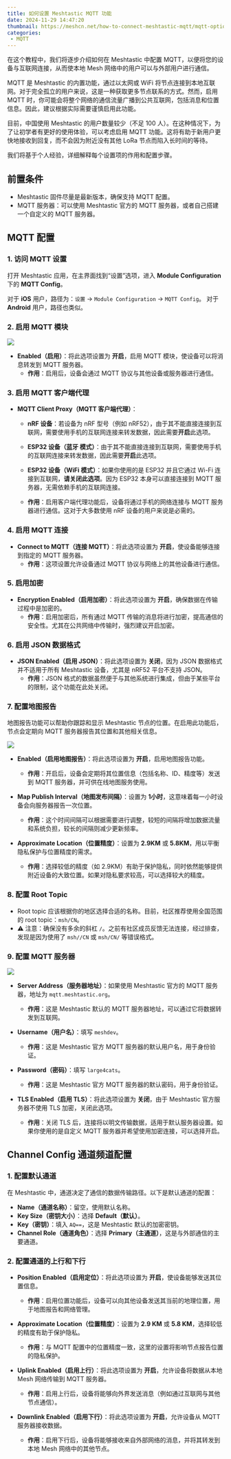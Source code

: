 ```yaml
---
title: 如何设置 Meshtastic MQTT 功能
date: 2024-11-29 14:47:20
thumbnail: https://meshcn.net/how-to-connect-meshtastic-mqtt/mqtt-options-config-screenshot-ios.webp
categories:
 - MQTT
---
```


在这个教程中，我们将逐步介绍如何在 Meshtastic 中配置 MQTT，以便将您的设备与互联网连接，从而使本地 Mesh 网络中的用户可以与外部用户进行通信。

MQTT 是 Meshtastic 的内置功能，通过以太网或 WiFi 将节点连接到本地互联网。对于完全孤立的用户来说，这是一种获取更多节点联系的方式。然而，启用 MQTT 时，你可能会将整个网络的通信流量广播到公共互联网，包括消息和位置信息。因此，建议根据实际需要谨慎启用此功能。

目前，中国使用 Meshtastic 的用户数量较少（不足 100 人）。在这种情况下，为了让初学者有更好的使用体验，可以考虑启用 MQTT 功能。这将有助于新用户更快地接收到回复，而不会因为附近没有其他 LoRa 节点而陷入长时间的等待。

我们将基于个人经验，详细解释每个设置项的作用和配置步骤。

## 前置条件

- Meshtastic 固件尽量是最新版本，确保支持 MQTT 配置。
- MQTT 服务器：可以使用 Meshtastic 官方的 MQTT 服务器，或者自己搭建一个自定义的 MQTT 服务器。

## MQTT 配置

### 1. 访问 MQTT 设置
打开 Meshtastic 应用，在主界面找到“设置”选项，进入 **Module Configuration** 下的 **MQTT Config**。

对于 **iOS** 用户，路径为：`设置` -> `Module Configuration` -> `MQTT Config`。
对于 **Android** 用户，路径也类似。

### 2. 启用 MQTT 模块

![](./how-to-connect-meshtastic-mqtt/mqtt-options-config-screenshot-ios.webp)

- **Enabled（启用）**：将此选项设置为 **开启**，启用 MQTT 模块，使设备可以将消息转发到 MQTT 服务器。
  - **作用**：启用后，设备会通过 MQTT 协议与其他设备或服务器进行通信。
  
### 3. 启用 MQTT 客户端代理

- **MQTT Client Proxy（MQTT 客户端代理）**：
  - **nRF 设备**：若设备为 nRF 型号（例如 nRF52），由于其不能直接连接到互联网，需要使用手机的互联网连接来转发数据，因此需要**开启**此选项。
  - **ESP32 设备（蓝牙 模式）**：由于其不能直接连接到互联网，需要使用手机的互联网连接来转发数据，因此需要**开启**此选项。
  - **ESP32 设备（WiFi 模式）**：如果你使用的是 ESP32 并且它通过 Wi-Fi 连接到互联网，**请关闭此选项**。因为 ESP32 本身可以直接连接到 MQTT 服务器，无需依赖手机的互联网连接。
  
  - **作用**：启用客户端代理功能后，设备将通过手机的网络连接与 MQTT 服务器进行通信。这对于大多数使用 nRF 设备的用户来说是必需的。

### 4. 启用 MQTT 连接

- **Connect to MQTT（连接 MQTT）**：将此选项设置为 **开启**，使设备能够连接到指定的 MQTT 服务器。
  - **作用**：这项设置允许设备通过 MQTT 协议与网络上的其他设备进行通信。

### 5. 启用加密

- **Encryption Enabled（启用加密）**：将此选项设置为 **开启**，确保数据在传输过程中是加密的。
  - **作用**：启用加密后，所有通过 MQTT 传输的消息将进行加密，提高通信的安全性。尤其在公共网络中传输时，强烈建议开启加密。

### 6. 启用 JSON 数据格式

- **JSON Enabled（启用 JSON）**：将此选项设置为 **关闭**，因为 JSON 数据格式并不适用于所有 Meshtastic 设备，尤其是 nRF52 平台不支持 JSON。
  - **作用**：JSON 格式的数据虽然便于与其他系统进行集成，但由于某些平台的限制，这个功能在此处关闭。

### 7. 配置地图报告

地图报告功能可以帮助你跟踪和显示 Meshtastic 节点的位置。在启用此功能后，节点会定期向 MQTT 服务器报告其位置和其他相关信息。

![](./how-to-connect-meshtastic-mqtt/mqtt-map-report-meshtastic-screenshot.webp)

- **Enabled（启用地图报告）**：将此选项设置为 **开启**，启用地图报告功能。
  - **作用**：开启后，设备会定期将其位置信息（包括名称、ID、精度等）发送到 MQTT 服务器，并可供在线地图服务使用。

- **Map Publish Interval（地图发布间隔）**：设置为 **1小时**，这意味着每一小时设备会向服务器报告一次位置。
  - **作用**：这个时间间隔可以根据需要进行调整，较短的间隔将增加数据流量和系统负担，较长的间隔则减少更新频率。

- **Approximate Location（位置精度）**：设置为 **2.9KM** 或 **5.8KM**，用以平衡隐私保护与位置精度的需求。
  - **作用**：选择较低的精度（如 2.9KM）有助于保护隐私，同时依然能够提供附近设备的大致位置。如果对隐私要求较高，可以选择较大的精度。

### 8. 配置 Root Topic

- Root topic 应该根据你的地区选择合适的名称。目前，社区推荐使用全国范围的 root topic：`msh/CN`。
- ⚠ 注意：确保没有多余的斜杠 `/`。之前有社区成员反馈无法连接，经过排查，发现是因为使用了 `msh//CN` 或 `msh/CN/` 等错误格式。

### 9. 配置 MQTT 服务器

![](./how-to-connect-meshtastic-mqtt/apple_mqtt_server_screenshot.webp)

- **Server Address（服务器地址）**：如果使用 Meshtastic 官方的 MQTT 服务器，地址为 `mqtt.meshtastic.org`。
  - **作用**：这是 Meshtastic 默认的 MQTT 服务器地址，可以通过它将数据转发到互联网。

- **Username（用户名）**：填写 `meshdev`。
  - **作用**：这是 Meshtastic 官方 MQTT 服务器的默认用户名，用于身份验证。

- **Password（密码）**：填写 `large4cats`。
  - **作用**：这是 Meshtastic 官方 MQTT 服务器的默认密码，用于身份验证。

- **TLS Enabled（启用 TLS）**：将此选项设置为 **关闭**，由于 Meshtastic 官方服务器不使用 TLS 加密，关闭此选项。
  - **作用**：关闭 TLS 后，连接将以明文传输数据，适用于默认服务器设置。如果你使用的是自定义 MQTT 服务器并希望使用加密连接，可以选择开启。

## Channel Config 通道频道配置

### 1. 配置默认通道

在 Meshtastic 中，通道决定了通信的数据传输路径。以下是默认通道的配置：

- **Name（通道名称）**：留空，使用默认名称。
- **Key Size（密钥大小）**：选择 **Default（默认）**。
- **Key（密钥）**：填入 `AQ==`，这是 Meshtastic 默认的加密密钥。
- **Channel Role（通道角色）**：选择 **Primary（主通道）**，这是与外部通信的主要通道。

### 2. 配置通道的上行和下行

- **Position Enabled（启用定位）**：将此选项设置为 **开启**，使设备能够发送其位置信息。
  - **作用**：启用位置功能后，设备可以向其他设备发送其当前的地理位置，用于地图报告和网络管理。

- **Approximate Location（位置精度）**：设置为 **2.9 KM** 或 **5.8 KM**，选择较低的精度有助于保护隐私。
  - **作用**：与 MQTT 配置中的位置精度一致，这里的设置将影响节点报告位置的隐私保护。

- **Uplink Enabled（启用上行）**：将此选项设置为 **开启**，允许设备将数据从本地 Mesh 网络传输到 MQTT 服务器。
  - **作用**：启用上行后，设备将能够向外界发送消息（例如通过互联网与其他节点通信）。

- **Downlink Enabled（启用下行）**：将此选项设置为 **开启**，允许设备从 MQTT 服务器接收数据。
  - **作用**：启用下行后，设备将能够接收来自外部网络的消息，并将其转发到本地 Mesh 网络中的其他节点。